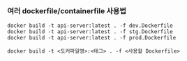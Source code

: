 ### 여러 dockerfile/containerfile 사용법
```
docker build -t api-server:latest . -f dev.Dockerfile
docker build -t api-server:latest . -f stg.Dockerfile
docker build -t api-server:latest . -f prod.Dockerfile

docker build -t <도커파일명>:<태그> . -f <사용할 Dockerfile>

```

